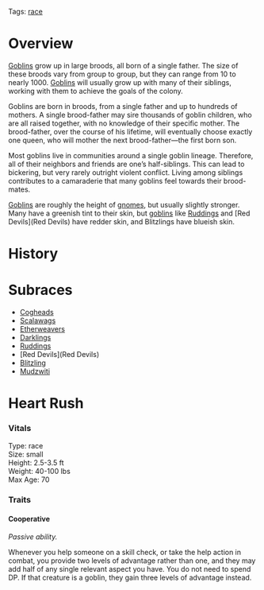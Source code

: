 Tags: [race](Races)

# Overview

[Goblins](Goblins) grow up in large broods, all born of a single father. The size of these broods vary from group to group, but they can range from 10 to nearly 1000. [Goblins](Goblins) will usually grow up with many of their siblings, working with them to achieve the goals of the colony. 

Goblins are born in broods, from a single father and up to hundreds of mothers. A single brood-father may sire thousands of goblin children, who are all raised together, with no knowledge of their specific mother. The brood-father, over the course of his lifetime, will eventually choose exactly one queen, who will mother the next brood-father—the first born son.

Most goblins live in communities around a single goblin lineage. Therefore, all of their neighbors and friends are one’s half-siblings. This can lead to bickering, but very rarely outright violent conflict. Living among siblings contributes to a camaraderie that many goblins feel towards their brood-mates.

[Goblins](Goblins) are roughly the height of [gnomes](Gnomes), but usually slightly stronger. Many have a greenish tint to their skin, but [goblins](Goblins) like [Ruddings](Ruddings) and [Red Devils](Red Devils) have redder skin, and Blitzlings have blueish skin. 

# History

# Subraces
- [Cogheads](Cogheads)
- [Scalawags](Scalawags)
- [Etherweavers](Etherweavers)
- [Darklings](Darklings)
- [Ruddings](Ruddings)
- [Red Devils](Red Devils)
- [Blitzling](Blitzling)
- [Mudzwiti](Mudzwiti)

# Heart Rush

### Vitals
Type: race  
Size: small  
Height: 2.5-3.5 ft  
Weight: 40-100 lbs  
Max Age: 70  

### Traits

#### Cooperative
*Passive ability.*

Whenever you help someone on a skill check, or take the help action in combat, you provide two levels of advantage rather than one, and they may add half of any single relevant aspect you have. You do not need to spend DP. If that creature is a goblin, they gain three levels of advantage instead. 
